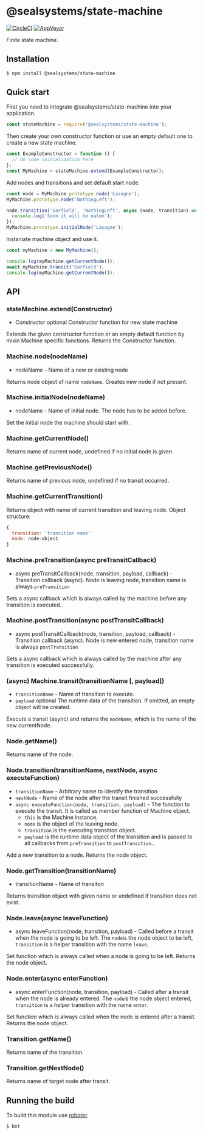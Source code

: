 # @sealsystems/state-machine

[![CircleCI](https://circleci.com/gh/sealsystems/node-state-machine.svg?style=svg)](https://circleci.com/gh/sealsystems/node-state-machine)
[![AppVeyor](https://ci.appveyor.com/api/projects/status/viu6rbk9tp2xwhnr?svg=true)](https://ci.appveyor.com/project/Plossys/node-state-machine)

Finite state machine.

## Installation

```bash
$ npm install @sealsystems/state-machine
```

## Quick start

First you need to integrate @sealsystems/state-machine into your application.

```javascript
const stateMachine = require('@sealsystems/state-machine');
```

Then create your own constructor function or use an empty default one to create a new state machine.

```javascript
const ExampleConstructor = function () {
  // do some initialization here
};
const MyMachine = stateMachine.extend(ExampleConstructor);
```

Add nodes and transitions and set default start node.

```javascript
const node = MyMachine.prototype.node('Lasagne');
MyMachine.prototype.node('NothingLeft');

node.transition('Garfield', 'NothingLeft', async (node, transition) => {
  console.log('Soon it will be eaten');
});
MyMachine.prototype.initialNode('Lasagne');
```
Instaniate machine object and use it.

```javascript
const myMachine = new MyMachine();

console.log(myMachine.getCurrentNode());
await myMachine.transit('Garfield');
console.log(myMachine.getCurrentNode());
```

## API

### stateMachine.extend(Constructor)

- Constructor optional Constructor function for new state machine

Extends the given constructor function or an empty default function by mixin Machine specific functions.
Returns the Constructor function.

### Machine.node(nodeName)

- nodeName - Name of a new or existing node

Returns node object of name `nodeName`. Creates new node if not present.

### Machine.initialNode(nodeName)

- nodeName - Name of initial node. The node has to be added before.

Set the initial node the machine should start with.

### Machine.getCurrentNode()

Returns name of current node, undefined if no initial node is given.

### Machine.getPreviousNode()

Returns name of previous node, undefined if no transit occurred.

### Machine.getCurrentTransition()

Returns object with name of current transition and leaving node.
Object structure:

```javascript
{
  transition: 'transition name'
  node: node-object
}
```

### Machine.preTransition(async preTransitCallback)

- async preTransitCallback(node, transition, payload, callback) - Transition callback (async). Node is leaving node, transition
  name is always `preTransition`

Sets a async callback which is always called by the machine before any transition is executed.

### Machine.postTransition(async postTransitCallback)

- async postTransitCallback(node, transition, payload, callback) - Transition callback (async). Node is new entered node, transition
  name is always `postTransition`

Sets a async callback which is always called by the machine after any transition is executed successfully.

### (async) Machine.transit(transitionName [, payload])

- `transitionName` - Name of transition to execute.
- `payload` optional The runtime data of the transition. If omitted, an empty object will be created.

Execute a transit (async) and returns the `nodeName`, which is the name of the new currentNode.

### Node.getName()

Returns name of the node.

### Node.transition(transitionName, nextNode, async executeFunction)

- `transitionName` - Arbitrary name to identify the transition
- `nextNode` - Name of the node after the transit finished successfully
- `async executeFunction(node, transition, payload)` - The function to execute the transit. It is called as member function
  of Machine object.
  - `this` is the Machine instance.
  - `node` is the object of the leaving node.
  - `transition` is the executing transition object.
  - `payload` is the runtime data object of the transition and is passed to all callbacks from `preTransition`
    to `postTransition`..

Add a new transition to a node. Returns the node object.

### Node.getTransition(transitionName)

- transitionName - Name of transiton

Returns transition object with given name or undefined if transition does not exist.

### Node.leave(async leaveFunction)

- async leaveFunction(node, transition, payload) - Called before a transit when the node is going to be left.
  The `node`is the node object to be left, `transition` is a helper transition with the name `leave`.

Set function which is always called when a node is going to be left. Returns the node object.

### Node.enter(async enterFunction)

- async enterFunction(node, transition, payload) - Called after a transit when the node is already entered.
  The `node`is the node object entered, `transition` is a helper transition with the name `enter`.

Set function which is always called when the node is entered after a transit. Returns the node object.

### Transition.getName()

Returns name of the transition.

### Transition.getNextNode()

Returns name of target node after transit.

## Running the build

To build this module use [roboter](https://www.npmjs.com/package/roboter).

```bash
$ bot
```
